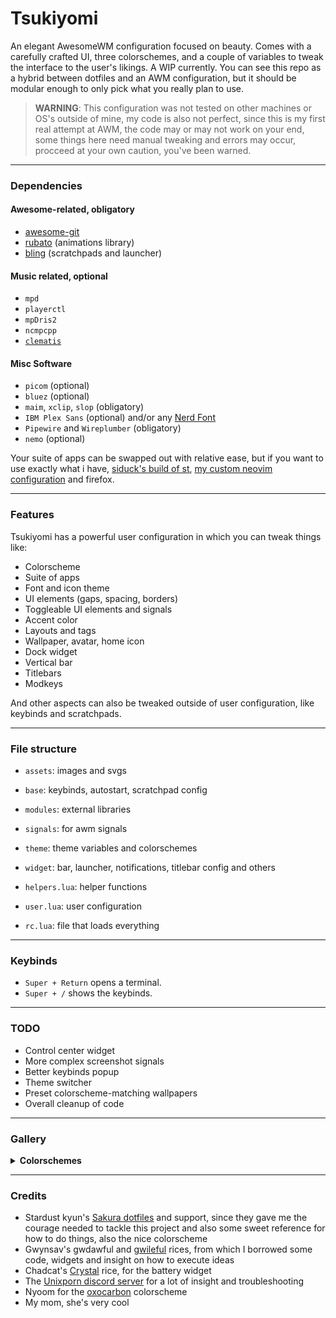 # Tsukiyomi

An elegant AwesomeWM configuration focused on beauty. Comes with a carefully crafted UI, three colorschemes, and a couple of variables to tweak the interface to the user's likings. A WIP currently. You can see this repo as a hybrid between dotfiles and an AWM configuration, but it should be modular enough to only pick what you really plan to use.

> __WARNING__: This configuration was not tested on other machines or OS's outside of mine, my code is also not perfect, since this is my first real attempt at AWM, the code may or may not work on your end, some things here need manual tweaking and errors may occur, procceed at your own caution, you've been warned.

---

### Dependencies

#### Awesome-related, obligatory
- [awesome-git](https://github.com/awesomeWM/awesome)
- [rubato](https://github.com/andOrlando/rubato) (animations library)
- [bling](https://blingcorp.github.io/bling/) (scratchpads and launcher)

#### Music related, optional
- `mpd`
- `playerctl`
- `mpDris2`
- `ncmpcpp`
- [`clematis`](https://github.com/TorchedSammy/clematis/tree/host-album-art)

#### Misc Software
- `picom` (optional)
- `bluez` (optional)
- `maim`, `xclip`, `slop` (obligatory)
- `IBM Plex Sans` (optional) and/or any [Nerd Font](https://www.nerdfonts.com/)
- `Pipewire` and `Wireplumber` (obligatory)
- `nemo` (optional)

Your suite of apps can be swapped out with relative ease, but if you want to use exactly what i have, [siduck's build of st](https://github.com/siduck/st), [my custom neovim configuration](https://github.com/tsukki9696/totsuka) and firefox.

---

### Features

Tsukiyomi has a powerful user configuration in which you can tweak things like:
- Colorscheme
- Suite of apps
- Font and icon theme
- UI elements (gaps, spacing, borders)
- Toggleable UI elements and signals
- Accent color
- Layouts and tags
- Wallpaper, avatar, home icon
- Dock widget
- Vertical bar
- Titlebars
- Modkeys

And other aspects can also be tweaked outside of user configuration, like keybinds and scratchpads.

---

### File structure

- `assets`: images and svgs
- `base`: keybinds, autostart, scratchpad config
- `modules`: external libraries
- `signals`: for awm signals
- `theme`: theme variables and colorschemes
- `widget`: bar, launcher, notifications, titlebar config and others

- `helpers.lua`: helper functions
- `user.lua`: user configuration
- `rc.lua`: file that loads everything

---

### Keybinds

- `Super + Return` opens a terminal.
- `Super + /` shows the keybinds.

---

### TODO

- Control center widget
- More complex screenshot signals
- Better keybinds popup
- Theme switcher
- Preset colorscheme-matching wallpapers
- Overall cleanup of code

---

### Gallery
<details>
<summary><b>Colorschemes</b></summary>

### Biscuit
![image](https://github.com/tsukki9696/tsukiyomi/assets/127806743/ca28a8a8-6ed8-464b-8758-94b76a2ecf4f)

### Oxocarbon
![image](https://github.com/tsukki9696/tsukiyomi/assets/127806743/c66cc039-02ac-4ffa-9e74-e4d6f669dfa8)

### Sakura
![image](https://github.com/tsukki9696/tsukiyomi/assets/127806743/8b5853bc-2610-405c-8376-33b31d2e7f9b)

### Camellia
![image](https://github.com/tsukki9696/tsukiyomi/assets/127806743/6087c1bb-7c65-4ae2-a541-df5b7b604db1)

### Adwaita
![image](https://github.com/tsukki9696/tsukiyomi/assets/127806743/87b7dee0-df40-4b29-afea-42ae37d0dc5e)


</details>

---

### Credits

- Stardust kyun's [Sakura dotfiles](https://github.com/Stardust-kyun/dotfiles) and support, since they gave me the courage needed to tackle this project and also some sweet reference for how to do things, also the nice colorscheme
- Gwynsav's gwdawful and [gwileful](https://github.com/Gwynsav/gwileful) rices, from which I borrowed some code, widgets and insight on how to execute ideas
- Chadcat's [Crystal](https://github.com/chadcat7/crystal) rice, for the battery widget
- The [Unixporn discord server](https://discord.gg/unixporn) for a lot of insight and troubleshooting
- Nyoom for the [oxocarbon](https://github.com/nyoom-engineering/oxocarbon/tree/main) colorscheme
- My mom, she's very cool
